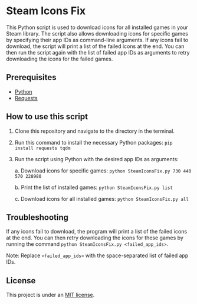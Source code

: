 # Steam Icons Fix

This Python script is used to download icons for all installed games in your Steam library. The script also allows downloading icons for specific games by specifying their app IDs as command-line arguments. If any icons fail to download, the script will print a list of the failed icons at the end. You can then run the script again with the list of failed app IDs as arguments to retry downloading the icons for the failed games.

## Prerequisites
- [Python](https://www.python.org/downloads/)
- [Requests](https://docs.python-requests.org/en/master/user/install/#install)

## How to use this script
1. Clone this repository and navigate to the directory in the terminal.
2. Run this command to install the necessary Python packages: `pip install requests tqdm`
3. Run the script using Python with the desired app IDs as arguments:

   a. Download icons for specific games: `python SteamIconsFix.py 730 440 570 228980`

   b. Print the list of installed games: `python SteamIconsFix.py list`

   c. Download icons for all installed games: `python SteamIconsFix.py all`

## Troubleshooting
If any icons fail to download, the program will print a list of the failed icons at the end. You can then retry downloading the icons for these games by running the command `python SteamIconsFix.py <failed_app_ids>`.

Note: Replace `<failed_app_ids>` with the space-separated list of failed app IDs.

## License
This project is under an [MIT license](https://opensource.org/licenses/MIT).